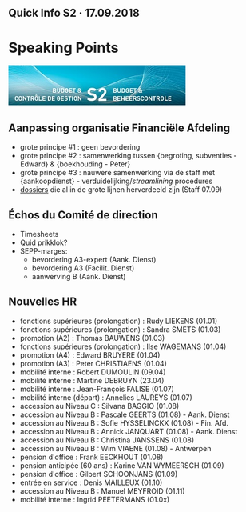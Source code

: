 <link rel="stylesheet" href="S2.css">

## Quick Info S2 &middot; 17.09.2018

# Speaking Points

![](header.jpg)

## Aanpassing organisatie Financiële Afdeling

* grote principe #1 : geen bevordering
* grote principe #2 : samenwerking tussen {begroting, subventies - Edward} & {boekhouding - Peter}
* grote principe #3 : nauwere samenwerking via de staff met {aankoopdienst} - verduidelijking/*streamlining* procedures
* [dossiers](Taken_RDebbaut.pdf) die al in de grote lijnen herverdeeld zijn (Staff 07.09)

## &Eacute;chos du Comité de direction

* Timesheets
* Quid prikklok?
* SEPP-marges: 
    * bevordering A3-expert (Aank. Dienst) 
    * bevordering A3 (Facilit. Dienst)
    * aanwerving B (Aank. Dienst)

## Nouvelles HR

* fonctions supérieures (prolongation) : Rudy LIEKENS (01.01)
* fonctions supérieures (prolongation) : Sandra SMETS (01.03)
* promotion (A2) : Thomas BAUWENS (01.03)
* fonctions supérieures (prolongation) : Ilse WAGEMANS (01.04)
* promotion (A4) : Edward BRUYERE (01.04)
* promotion (A3) : Peter CHRISTIAENS (01.04)
* mobilité interne : Robert DUMOULIN (09.04)
* mobilité interne : Martine DEBRUYN (23.04)
* mobilité interne : Jean-François FALISE (01.07)
* mobilité interne (départ) : Annelies LAUREYS (01.07)
* accession au Niveau C : Silvana BAGGIO (01.08)
* accession au Niveau B : Pascale GEERTS (01.08) - Aank. Dienst
* accession au Niveau B : Sofie HYSSELINCKX (01.08) - Fin. Afd.
* accession au Niveau B : Annick JANQUART (01.08) - Aank. Dienst
* accession au Niveau B : Christina JANSSENS (01.08)
* accession au Niveau B : Wim VIAENE (01.08) - Antwerpen
* pension d'office : Frank EECKHOUT (01.08)
* pension anticipée (60 ans) : Karine VAN WYMEERSCH (01.09)
* pension d'office : Gilbert SCHOONJANS (01.09)
* entrée en service : Denis MAILLEUX (01.10)
* accession au Niveau B : Manuel MEYFROID (01.11)
* mobilité interne : Ingrid PEETERMANS (01.0x)
